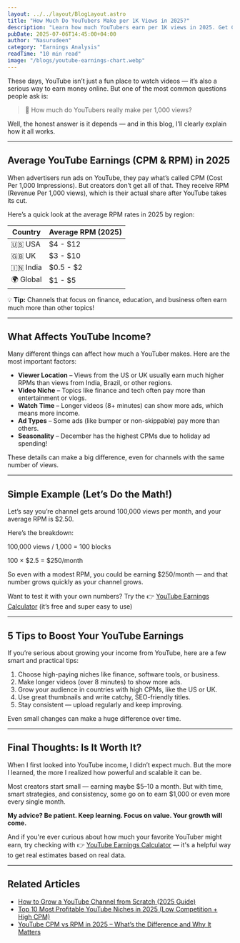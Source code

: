 ```yaml
---
layout: ../../layout/BlogLayout.astro
title: "How Much Do YouTubers Make per 1K Views in 2025?"
description: "Learn how much YouTubers earn per 1K views in 2025. Get CPM/RPM examples and tips to grow your income."
pubDate: 2025-07-06T14:45:00+04:00
author: "Nasurudeen"
category: "Earnings Analysis"
readTime: "10 min read"
image: "/blogs/youtube-earnings-chart.webp"
---
```


These days, YouTube isn’t just a fun place to watch videos — it’s also a serious way to
earn money online. But one of the most common questions people ask is:

> 💬 How much do YouTubers really make per 1,000 views?

Well, the honest answer is it depends — and in this blog, I’ll clearly explain how it all
works.

---

## Average YouTube Earnings (CPM & RPM) in 2025

When advertisers run ads on YouTube, they pay what’s called CPM (Cost Per 1,000
Impressions). But creators don’t get all of that. They receive RPM (Revenue Per 1,000
views), which is their actual share after YouTube takes its cut.

Here’s a quick look at the average RPM rates in 2025 by region:

| Country   | Average RPM (2025) |
| --------- | ------------------ |
| 🇺🇸 USA    | $4 - $12           |
| 🇬🇧 UK     | $3 - $10           |
| 🇮🇳 India  | $0.5 - $2          |
| 🌍 Global | $1 - $5            |

💡 **Tip:** Channels that focus on finance, education, and business often earn much
more than other topics!

---

## What Affects YouTube Income?

Many different things can affect how much a YouTuber makes. Here are the most
important factors:

- **Viewer Location** – Views from the US or UK usually earn much higher RPMs
  than views from India, Brazil, or other regions.
- **Video Niche** – Topics like finance and tech often pay more than
  entertainment or vlogs.
- **Watch Time** – Longer videos (8+ minutes) can show more ads, which
  means more income.
- **Ad Types** – Some ads (like bumper or non-skippable) pay more than
  others.
- **Seasonality** – December has the highest CPMs due to holiday ad
  spending!

These details can make a big difference, even for channels with the same number of
views.

---

## Simple Example (Let’s Do the Math!)

Let’s say you’re channel gets around 100,000 views per month, and your average
RPM is $2.50.

Here’s the breakdown:

100,000 views / 1,000 = 100 blocks

100 × $2.5 = $250/month

So even with a modest RPM, you could be earning $250/month — and that number
grows quickly as your channel grows.

Want to test it with your own numbers? Try the 👉 [YouTube Earnings Calculator](/) (it’s
free and super easy to use)

---

## 5 Tips to Boost Your YouTube Earnings

If you’re serious about growing your income from YouTube, here are a few smart and
practical tips:

1. Choose high-paying niches like finance, software tools, or business.
2. Make longer videos (over 8 minutes) to show more ads.
3. Grow your audience in countries with high CPMs, like the US or UK.
4. Use great thumbnails and write catchy, SEO-friendly titles.
5. Stay consistent — upload regularly and keep improving.

Even small changes can make a huge difference over time.

---

## Final Thoughts: Is It Worth It?

When I first looked into YouTube income, I didn’t expect much. But the more I learned,
the more I realized how powerful and scalable it can be.

Most creators start small — earning maybe $5–10 a month. But with time, smart
strategies, and consistency, some go on to earn $1,000 or even more every single
month.

**My advice? Be patient. Keep learning. Focus on value. Your growth will come.**

And if you're ever curious about how much your favorite YouTuber might earn, try
checking with 👉 [YouTube Earnings Calculator](/) — it's a helpful way to get real estimates based
on real data.

---

## Related Articles

- [How to Grow a YouTube Channel from Scratch (2025 Guide)](/blog/How-to-Grow-a-YouTube-Channel-from-Scratch-2025-Guide)
- [Top 10 Most Profitable YouTube Niches in 2025 (Low Competition + High CPM)](/blog/best-youtube-niches-2025)
- [YouTube CPM vs RPM in 2025 – What’s the Difference and Why It Matters](/blog/youtube-cpm-vs-rpm-2025)
